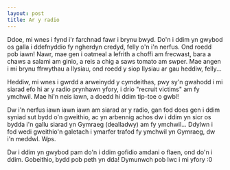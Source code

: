 ```yaml
---
layout: post
title: Ar y radio
---
```

Ddoe, mi wnes i fynd i'r farchnad fawr i brynu bwyd. Do'n i ddim yn gwybod os galla i ddefnyddio fy ngherdyn credyd, felly o'n i'n nerfus. Ond roedd pob iawn! Nawr, mae gen i oatmeal a lefrith a choffi am frecwast, bara a chaws a salami am ginio, a reis a chig a saws tomato am swper. Mae angen i mi brynu ffrwythau a llysiau, ond roedd y siop llysiau ar gau heddiw, felly...

Heddiw, mi wnes i gwrdd a arweinydd y cymdeithas, pwy sy'n gwahodd i mi siarad efo hi ar y radio prynhawn yfory, i drio "recruit victims" am fy ymchwil. Mae hi'n neis iawn, a doedd hi ddim tip-toe o gwbl!

Dw i'n nerfus iawn iawn iawn am siarad ar y radio, gan fod does gen i ddim syniad sut bydd o'n gweithio, ac yn arbennig achos dw i ddim yn sicr os bydda i'n gallu siarad yn Gymraeg (dealladwy) am fy ymchwil... Ddylwn i fod wedi gweithio'n galetach i ymarfer trafod fy ymchwil yn Gymraeg, dw i'n meddwl. Wps.

Dw i ddim yn gwybod pam do'n i ddim gofidio amdani o flaen, ond do'n i ddim. Gobeithio, bydd pob peth yn dda! Dymunwch pob lwc i mi yfory :0
